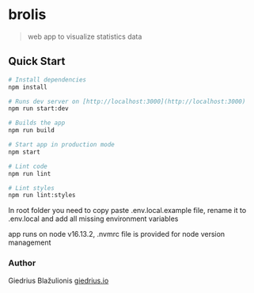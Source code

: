 # brolis

> web app to visualize statistics data

## Quick Start

```bash
# Install dependencies
npm install

# Runs dev server on [http://localhost:3000](http://localhost:3000)
npm run start:dev

# Builds the app
npm run build

# Start app in production mode
npm start

# Lint code
npm run lint

# Lint styles
npm run lint:styles

```

In root folder you need to copy paste .env.local.example file, rename it to .env.local and add all missing environment variables

app runs on node v16.13.2, .nvmrc file is provided for node version management

### Author

Giedrius Blažulionis
[giedrius.io](http://www.giedrius.io)
